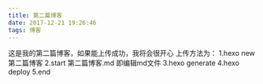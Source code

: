 ```yaml
---
title: 第二篇博客
date: 2017-12-21 19:26:46
tags: 博客
---
```

这是我的第二篇博客，如果能上传成功，我将会很开心
上传方法为：
1.hexo new 第二篇博客
2.start 第二篇博客.md 即编辑md文件
3.hexo generate
4.hexo deploy
5.end
